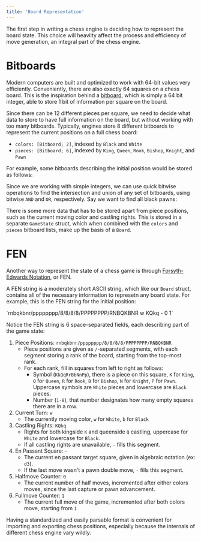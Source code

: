 ```yaml
---
title: 'Board Representation'
---
```


The first step in writing a chess engine is deciding how to represent the board state. This choice will heavilty affect the process and efficiency of move generation, an integral part of the chess engine.

# Bitboards

Modern computers are built and optimized to work with 64-bit values very efficiently. Conveniently, there are also exactly 64 squares on a chess board. This is the inspiration behind a [bitboard](https://www.chessprogramming.org/Bitboards), which is simply a 64 bit integer, able to store 1 bit of information per square on the board.

<Bitboard squares={[]} showNumbers />

Since there can be 12 different pieces per square, we need to decide what data to store to have full information on the board, but without working with too many bitboards. Typically, engines store 8 different bitboards to represent the current positions on a full chess board:

-   `colors: [Bitboard; 2]`, indexed by `Black` and `White`
-   `pieces: [Bitboard; 6]`, indexed by `King`, `Queen`, `Rook`, `Bishop`, `Knight`, and `Pawn`

For example, some bitboards describing the initial position would be stored as follows:

<div className='flex flex-wrap justify-center gap-4'>
    <Bitboard
        description='colors[Black]'
        squares={[0,1,2,3,4,5,6,7,8,9,10,11,12,13,14,15]}
    />
    <Bitboard
        description='colors[White]'
        squares={[48,49,50,51,52,53,54,55,56,57,58,59,60,61,62,63]}
    />
</div>

<div className='flex flex-wrap justify-center gap-4'>
    <Bitboard
        description='pieces[Pawn]'
        squares={[8,9,10,11,12,13,14,15,48,49,50,51,52,53,54,55]}
    />
    <Bitboard
        description='pieces[Rook]'
        squares={[0,7,56,63]}
    />
</div>

Since we are working with simple integers, we can use quick bitwise operations to find the intersection and union of any set of bitboards, using bitwise `AND` and `OR`, respectively. Say we want to find all black pawns:

<Bitboard description='colors[Black] & pieces[Pawn]' squares={[8,9,10,11,12,13,14,15]} />

There is some more data that has to be stored apart from piece positions, such as the current moving color and castling rights. This is stored in a separate `GameState` struct, which when combined with the `colors` and `pieces` bitboard lists, make up the basis of a `Board`.

# FEN

Another way to represent the state of a chess game is through [Forsyth-Edwards Notation](https://www.chessprogramming.org/Forsyth-Edwards_Notation), or FEN.

A FEN string is a moderately short ASCII string, which like our `Board` struct, contains all of the necessary information to represetn any board state. For example, this is the FEN string for the initial position:

<div className='self-center'>
    `rnbqkbnr/pppppppp/8/8/8/8/PPPPPPPP/RNBQKBNR w KQkq - 0 1`
</div>

Notice the FEN string is 6 space-separated fields, each describing part of the game state:

1. Piece Positions: `rnbqkbnr/pppppppp/8/8/8/8/PPPPPPPP/RNBQKBNR`
    - Piece positions are given as `/`-separated segments, with each segment storing a rank of the board, starting from the top-most rank.
    - For each rank, fill in squares from left to right as follows:
        - Symbol (`KkQqRrBbNnPp`), there is a piece on this square, `K` for `King`, `Q` for `Queen`, `R` for `Rook`, `B` for `Bishop`, `N` for `Knight`, `P` for `Pawn`. Uppercase symbols are `White` pieces and lowercase are `Black` pieces.
        - Number (`1-8`), that number designates how many empty squares there are in a row.
2. Current Turn: `w`
    - The currently moving color, `w` for `White`, `b` for `Black`
3. Castling Rights: `KQkq`
    - Rights for both kingside `K` and queenside `Q` castling, uppercase for `White` and lowercase for `Black`.
    - If all castling rights are unavailable, `-` fills this segment.
4. En Passant Square: `-`
    - The current en passant target square, given in algebraic notation (ex: `d3`).
    - If the last move wasn't a pawn double move, `-` fills this segment.
5. Halfmove Counter: `0`
    - The current number of half moves, incremented after either colors moves, since the last capture or pawn advancement.
6. Fullmove Counter: `1`
    - The current full move of the game, incremented after both colors move, starting from `1`

Having a standardized and easily parsable format is convenient for importing and exporting chess positions, especially because the internals of different chess engine vary wildly.
